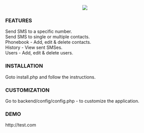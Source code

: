<p align="center">
  <img src="http://skovdev.net/public_share/kY6kZx.jpg">
</p>

<h3>FEATURES</h3>
Send SMS to a specific number.<br>
Send SMS to single or multiple contacts.<br>
Phonebook - Add, edit & delete contacts.<br>
History - View sent SMSes.<br>
Users - Add, edit & delete users.<br>

<h3>INSTALLATION</h3>
Goto install.php and follow the instructions.<br>

<h3>CUSTOMIZATION</h3>
Go to backend/config/config.php - to customize the application.

<h3>DEMO</h3>
http://test.com
